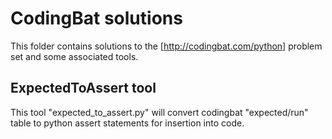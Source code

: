 # CodingBat solutions

This folder contains solutions to the [http://codingbat.com/python] problem set and some associated tools.

## ExpectedToAssert tool

This tool "expected_to_assert.py" will convert codingbat "expected/run" table to python assert statements for insertion into code.